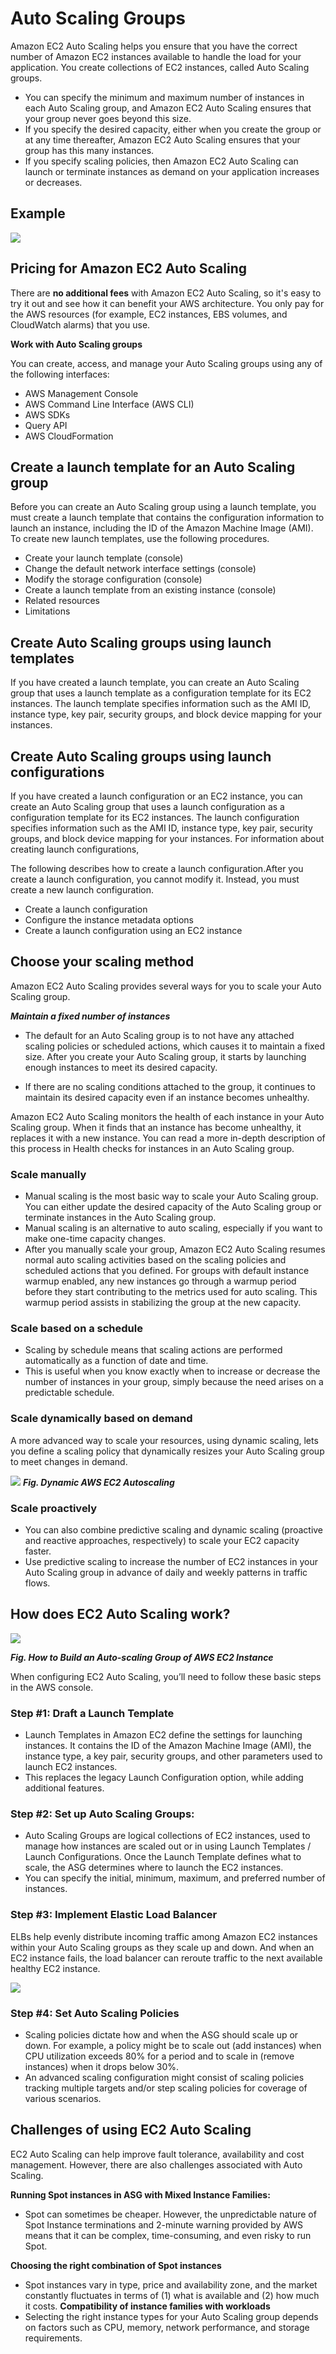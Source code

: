 # Auto Scaling Groups

Amazon EC2 Auto Scaling helps you ensure that you have the correct number of Amazon EC2 instances available to handle the load for your application. You create collections of EC2 instances, called Auto Scaling groups. 
- You can specify the minimum and maximum number of instances in each Auto Scaling group, and Amazon EC2 Auto Scaling ensures that your group never goes beyond this size.
-  If you specify the desired capacity, either when you create the group or at any time thereafter, Amazon EC2 Auto Scaling ensures that your group has this many instances.
- If you specify scaling policies, then Amazon EC2 Auto Scaling can launch or terminate instances as demand on your application increases or decreases.

## Example

![](img/ASGC/ASG-01.png)

## Pricing for Amazon EC2 Auto Scaling

There are **no additional fees** with Amazon EC2 Auto Scaling, so it's easy to try it out and see how it can benefit your AWS architecture. You only pay for the AWS resources (for example, EC2 instances, EBS volumes, and CloudWatch alarms) that you use.

**Work with Auto Scaling groups**

You can create, access, and manage your Auto Scaling groups using any of the following interfaces:
- AWS Management Console 
- AWS Command Line Interface (AWS CLI) 
- AWS SDKs
- Query API
- AWS CloudFormation

## Create a launch template for an Auto Scaling group
Before you can create an Auto Scaling group using a launch template, you must create a launch template that contains the configuration information to launch an instance, including the ID of the Amazon Machine Image (AMI). To create new launch templates, use the following procedures.

- Create your launch template (console)
- Change the default network interface settings (console)
- Modify the storage configuration (console)
- Create a launch template from an existing instance (console)
- Related resources
- Limitations

## Create Auto Scaling groups using launch templates
If you have created a launch template, you can create an Auto Scaling group that uses a launch template as a configuration template for its EC2 instances. The launch template specifies information such as the AMI ID, instance type, key pair, security groups, and block device mapping for your instances. 

## Create Auto Scaling groups using launch configurations
If you have created a launch configuration or an EC2 instance, you can create an Auto Scaling group that uses a launch configuration as a configuration template for its EC2 instances. The launch configuration specifies information such as the AMI ID, instance type, key pair, security groups, and block device mapping for your instances. For information about creating launch configurations,

The following describes how to create a launch configuration.After you create a launch configuration, you cannot modify it. Instead, you must create a new launch configuration.

- Create a launch configuration
- Configure the instance metadata options
- Create a launch configuration using an EC2 instance

## Choose your scaling method
Amazon EC2 Auto Scaling provides several ways for you to scale your Auto Scaling group.

***Maintain a fixed number of instances***
- The default for an Auto Scaling group is to not have any attached scaling policies or scheduled actions, which causes it to maintain a fixed size. After you create your Auto Scaling group, it starts by launching enough instances to meet its desired capacity. 

- If there are no scaling conditions attached to the group, it continues to maintain its desired capacity even if an instance becomes unhealthy. 

Amazon EC2 Auto Scaling monitors the health of each instance in your Auto Scaling group. When it finds that an instance has become unhealthy, it replaces it with a new instance. You can read a more in-depth description of this process in Health checks for instances in an Auto Scaling group.

### **Scale manually**

- Manual scaling is the most basic way to scale your Auto Scaling group. You can either update the desired capacity of the Auto Scaling group or terminate instances in the Auto Scaling group. 
- Manual scaling is an alternative to auto scaling, especially if you want to make one-time capacity changes.
- After you manually scale your group, Amazon EC2 Auto Scaling resumes normal auto scaling activities based on the scaling policies and scheduled actions that you defined. For groups with default instance warmup enabled, any new instances go through a warmup period before they start contributing to the metrics used for auto scaling. This warmup period assists in stabilizing the group at the new capacity. 

### **Scale based on a schedule**
- Scaling by schedule means that scaling actions are performed automatically as a function of date and time. 
- This is useful when you know exactly when to increase or decrease the number of instances in your group, simply because the need arises on a predictable schedule. 


### **Scale dynamically based on demand**
A more advanced way to scale your resources, using dynamic scaling, lets you define a scaling policy that dynamically resizes your Auto Scaling group to meet changes in demand.


![](img/ASGC/ASG-02.png)
***Fig. Dynamic AWS EC2 Autoscaling***

### **Scale proactively**
- You can also combine predictive scaling and dynamic scaling (proactive and reactive approaches, respectively) to scale your EC2 capacity faster. 
- Use predictive scaling to increase the number of EC2 instances in your Auto Scaling group in advance of daily and weekly patterns in traffic flows. 

## How does EC2 Auto Scaling work?

![](img/ASGC/ASG-03.png)

***Fig. How to Build an Auto-scaling Group of AWS EC2 Instance***

When configuring EC2 Auto Scaling, you’ll need to follow these basic steps in the AWS console.

### **Step #1: Draft a Launch Template**
- Launch Templates in Amazon EC2 define the settings for launching instances. It contains the ID of the Amazon Machine Image (AMI), the instance type, a key pair, security groups, and other parameters used to launch EC2 instances. 
- This replaces the legacy Launch Configuration option, while adding additional features.

### **Step #2: Set up Auto Scaling Groups:**
- Auto Scaling Groups are logical collections of EC2 instances, used to manage how instances are scaled out or in using Launch Templates / Launch Configurations. Once the Launch Template defines what to scale, the ASG determines where to launch the EC2 instances.
- You can specify the initial, minimum, maximum, and preferred number of instances.

### **Step #3: Implement Elastic Load Balancer**
ELBs help evenly distribute incoming traffic among Amazon EC2 instances within your Auto Scaling groups as they scale up and down. And when an EC2 instance fails, the load balancer can reroute traffic to the next available healthy EC2 instance.

![](img/ASGC/ASG-04.png)

### **Step #4: Set Auto Scaling Policies**
- Scaling policies dictate how and when the ASG should scale up or down. For example, a policy might be to scale out (add instances) when CPU utilization exceeds 80% for a period and to scale in (remove instances) when it drops below 30%.
- An advanced scaling configuration might consist of scaling policies tracking multiple targets and/or step scaling policies for coverage of various scenarios.


## **Challenges of using EC2 Auto Scaling**

EC2 Auto Scaling can help improve fault tolerance, availability and cost management. However, there are also challenges associated with Auto Scaling.

**Running Spot instances in ASG with Mixed Instance Families:**
- Spot can sometimes be cheaper. However, the unpredictable nature of Spot Instance terminations and 2-minute warning provided by AWS means that it can be complex, time-consuming, and even risky to run Spot.

**Choosing the right combination of Spot instances**
- Spot instances vary in type, price and availability zone, and the market constantly fluctuates in terms of (1) what is available and (2) how much it costs.
**Compatibility of instance families with workloads**
- Selecting the right instance types for your Auto Scaling group depends on factors such as CPU, memory, network performance, and storage requirements. 
